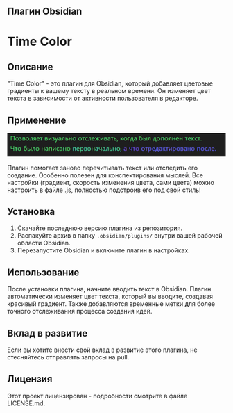 ## Плагин Obsidian
# Time Color

## Описание

"Time Color" - это плагин для Obsidian, который добавляет цветовые градиенты к вашему тексту в реальном времени. Он изменяет цвет текста в зависимости от активности пользователя в редакторе.

## Применение

![img](./TEST_COLOR.jpg)

Плагин помогает заново перечитывать текст или отследить его создание. Особенно полезен для конспектирования мыслей. 
Все настройки (градиент, скорость изменения цвета, сами цвета) можно настроить в файле .js, полностью подстроив его под свой стиль!

## Установка

1. Скачайте последнюю версию плагина из репозитория.
2. Распакуйте архив в папку `.obsidian/plugins/` внутри вашей рабочей области Obsidian.
3. Перезапустите Obsidian и включите плагин в настройках.

## Использование

После установки плагина, начните вводить текст в Obsidian. Плагин автоматически изменяет цвет текста, который вы вводите, создавая красивый градиент. Также добавляются временные метки для более точного отслеживания процесса создания идей.

## Вклад в развитие

Если вы хотите внести свой вклад в развитие этого плагина, не стесняйтесь отправлять запросы на pull.

## Лицензия

Этот проект лицензирован - подробности смотрите в файле LICENSE.md.
